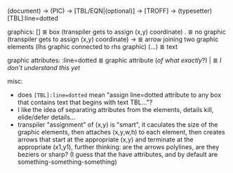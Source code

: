 (document) -> (PIC) -> [TBL/EQN|(optional)] -> [TROFF] -> (typesetter) [TBL]:line=dotted

graphics:
[] ≣ box (transpiler gets to assign (x,y) coordinate)
. ≣ no graphic (transpiler gets to assign (x,y) coordinate)
-> ≣ arrow joining two graphic elements (lhs graphic connected to rhs graphic)
(...) ≣  text

graphic attributes:
:line=dotted ≣ graphic attribute (*of what exactly*?)
| ≣ *I don't understand this yet*

misc:
- does `[TBL]:line=dotted` mean "assign line=dotted attribute to any box that contains text that begins with text TBL..."?
- I like the idea of separating attributes from the elements, details kill, elide/defer details...
- transpiler "assignment" of (x,y) is "smart", it caculates the size of the graphic elements, then attaches (x,y,w,h) to each element, then creates arrows that start at the appropriate (x,y) and terminate at the appropriate (x1,y1), further thinking: are the arrows polylines, are they beziers or sharp? (I guess that the have attributes, and by default are something-something-something)
